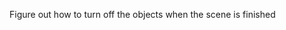 Figure out how to turn off the objects when the scene is finished

<!-- onCLick events are not removed when area is removed -->
